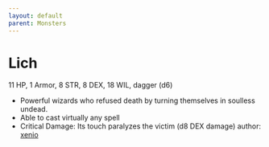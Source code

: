 ```yaml
---
layout: default
parent: Monsters
---
```

# Lich
11 HP, 1 Armor, 8 STR, 8 DEX, 18 WIL, dagger (d6)
- Powerful wizards who refused death by turning themselves in soulless undead.
- Able to cast virtually any spell
- Critical Damage: Its touch paralyzes the victim (d8 DEX damage)
author: [xenio](https://xenioinabottle.blogspot.com)
